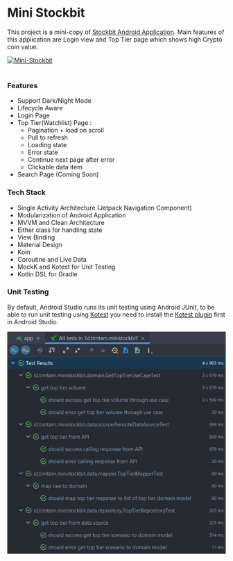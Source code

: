 # Mini Stockbit
This project is a mini-copy of [Stockbit Android Application](https://stockbit.com/). Main features of this application are Login view and Top Tier page which shows high Crypto coin value.

<a href="https://drive.google.com/file/d/1Yo05E796uPyj9XzZ_0tSwNsaUyvET1bz/view?usp=sharing"><img src="https://img.shields.io/badge/DOWNLOAD%20APK-v1.0-brightgreen" alt="Mini-Stockbit"/></a> 
<br/>
<br/>

### Features
- Support Dark/Night Mode
- Lifecycle Aware
- Login Page
- Top Tier(Watchlist) Page :
  - Pagination + load on scroll
  - Pull to refresh
  - Loading state
  - Error state
  - Continue next page after error
  - Clickable data item
- Search Page (Coming Soon)

### Tech Stack
- Single Activity Architecture (Jetpack Navigation Component)
- Modularization of Android Application
- MVVM and Clean Architecture
- Either class for handling state
- View Binding
- Material Design
- Koin
- Coroutine and Live Data
- MockK and Kotest for Unit Testing
- Kotlin DSL for Gradle

### Unit Testing
By default, Android Studio runs its unit testing using Android JUnit, to be able to run unit testing using [Kotest](https://kotest.io/) you need to install the [Kotest plugin](https://plugins.jetbrains.com/plugin/14080-kotest) first in Android Studio.

<img src="https://github.com/TimurHaryo/MiniStockbit/blob/master/screenshot/unit_testing.png" />
